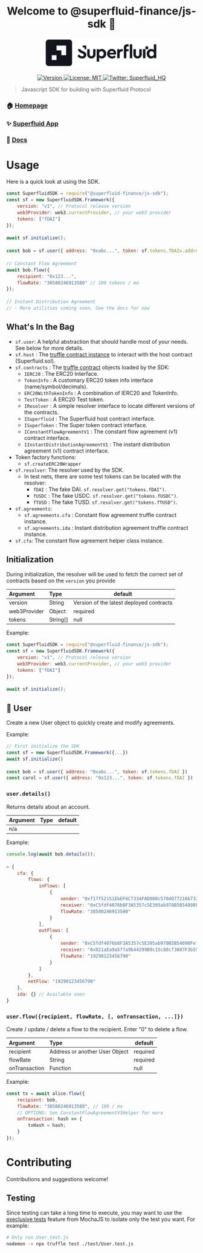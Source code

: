 <h1 align="center">Welcome to @superfluid-finance/js-sdk 👋
</h1>
<div align="center">
<img  width="300" padding="0 0 10px" alt="Superfluid logo" src="/sf-logo.png" />
<p>
  <a href="https://www.npmjs.com/package/@superfluid-finance/js-sdk" target="_blank">
    <img alt="Version" src="https://img.shields.io/npm/v/@superfluid-finance/js-sdk.svg">
  </a>
  <a href="#" target="_blank">
    <img alt="License: MIT" src="https://img.shields.io/badge/License-MIT-yellow.svg" />
  </a>
  <a href="https://twitter.com/Superfluid_HQ/status/" target="_blank">
    <img alt="Twitter: Superfluid_HQ" src="https://img.shields.io/twitter/follow/Superfluid_HQ.svg?style=social" />
  </a>
</p>
</div>

> Javascript SDK for building with Superfluid Protocol

### 🏠 [Homepage](https://superfluid.finance)

### ✨ [Superfluid App](https://app.superfluid.finance/)

### 📖 [Docs](https://docs.superfluid.finance)

# Usage

Here is a quick look at using the SDK.

```js
const SuperfluidSDK = require("@superfluid-finance/js-sdk");
const sf = new SuperfluidSDK.Framework({
    version: "v1", // Protocol release version
    web3Provider: web3.currentProvider, // your web3 provider
    tokens: ["fDAI"]
});

await sf.initialize();

const bob = sf.user({ address: "0xabc...", token: sf.tokens.fDAIx.address });

// Constant Flow Agreement
await bob.flow({
    recipient: "0x123...",
    flowRate: "38580246913580" // 100 tokens / mo
});

// Instant Distribution Agreement
// - More utilities coming soon. See the docs for now
```

## What's In the Bag

-   `sf.user`: A helpful abstraction that should handle most of your needs. See below for more details.
-   `sf.host` : The [truffle contract instance](https://www.trufflesuite.com/docs/truffle/getting-started/interacting-with-your-contracts)
    to interact with the host contract (Superfluid.sol).
-   `sf.contracts` : The [truffle contract](https://www.trufflesuite.com/docs/truffle/reference/contract-abstractions) objects loaded by the SDK:
    -   `IERC20` : The ERC20 Interface.
    -   `TokenInfo` : A customary ERC20 token info interface (name/symbol/decimals).
    -   `ERC20WithTokenInfo` : A combination of IERC20 and TokenInfo.
    -   `TestToken` : A ERC20 Test token.
    -   `IResolver` : A simple resolver interface to locate different versions of the contracts.
    -   `ISuperfluid` : The Superfluid host contract interface.
    -   `ISuperToken` : The Super token contract interface.
    -   `IConstantFlowAgreementV1` : The constant flow agreement (v1) contract interface.
    -   `IInstantDistributionAgreementV1` : The instant distribution agreement (v1) contract interface.
-   Token factory functions:
    -   `sf.createERC20Wrapper`
-   `sf.resolver`: The resolver used by the SDK.
    -   In test nets, there are some test tokens can be located with the resolver:
        -   `fDAI` : The fake DAI. `sf.resolver.get("tokens.fDAI")`.
        -   `fUSDC` : The fake USDC. `sf.resolver.get("tokens.fUSDC")`.
        -   `fTUSD` : The fake TUSD. `sf.resolver.get("tokens.fTUSD")`.
-   `sf.agreements`:
    -   `sf.agreements.cfa` : Constant flow agreement truffle contract instance.
    -   `sf.agreements.ida` : Instant distribution agreement truffle contract instance.
-   `sf.cfa`: The constant flow agreement helper class instance.

## Initialization

During initialization, the resolver will be used to fetch the correct set of contracts based on the `version` you provide

| Argument     | Type     | default                                  |
| :----------- | :------- | ---------------------------------------- |
| version      | String   | Version of the latest deployed contracts |
| web3Provider | Object   | required                                 |
| tokens       | String[] | null                                     |

Example:

```js
const SuperfluidSDK = require("@superfluid-finance/js-sdk");
const sf = new SuperfluidSDK.Framework({
    version: "v1", // Protocol release version
    web3Provider: web3.currentProvider, // your web3 provider
    tokens: ["fDAI"]
});

await sf.initialize();
```

## :bust_in_silhouette: User

Create a new User object to quickly create and modify agreements.

Example:

```js
// First initialize the SDK
const sf = new SuperfluidSDK.Framework({...})
await sf.initialize()

const bob = sf.user({ address: "0xabc...", token: sf.tokens.fDAI })
const carol = sf.user({ address: "0x123...", token: sf.tokens.fDAI })
```

### `user.details()`

Returns details about an account.

| Argument | Type | default |
| :------- | :--- | ------- |
| n/a      |      |         |

Example:

```js
console.log(await bob.details());

> {
    cfa: {
        flows: {
            inFlows: [
                {
                    sender: "0xf17f52151EbEF6C7334FAD080c5704D77216b732",
                    receiver: "0xC5fdf4076b8F3A5357c5E395ab970B5B54098Fef",
                    flowRate: "38580246913580"
                }
            ],
            outFlows: [
                {
                    sender: "0xC5fdf4076b8F3A5357c5E395ab970B5B54098Fef",
                    receiver: "0x821aEa9a577a9b44299B9c15c88cf3087F3b5544",
                    flowRate: "19290123456790"
                }
            ]
        },
        netFlow: "19290123456790"
    },
    ida: {} // Available soon
}
```

### `user.flow({recipient, flowRate, [, onTransaction, ...]})`

Create / update / delete a flow to the recipient. Enter "0" to delete a flow.

| Argument      | Type                           | default  |
| :------------ | :----------------------------- | -------- |
| recipient     | Address or another User Object | required |
| flowRate      | String                         | required |
| onTransaction | Function                       | null     |

Example:

```js
const tx = await alice.flow({
    recipient: bob,
    flowRate: "38580246913580", // 100 / mo
    // OPTIONS: See ConstantFlowAgreementV1Helper for more
    onTransaction: hash => {
        txHash = hash;
    }
});
```

# Contributing

Contributions and suggestions welcome!

## Testing

Since testing can take a long time to execute, you may want to use the [execlusive tests](https://mochajs.org/#exclusive-tests) feature from MochaJS to isolate only the test you want. For example:

```bash
# Only run User.test.js
nodemon -x npx truffle test ./test/User.test.js
```
